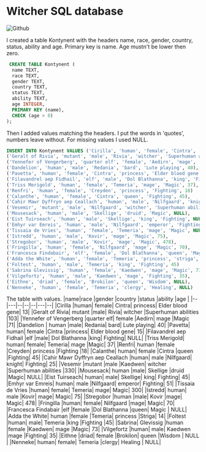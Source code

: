 # Witcher SQL database

![Github](https://www.belloflostsouls.net/wp-content/uploads/2019/11/The-Witcher-TV-Series.jpg)

I created a table Kontynent with the headers name, race, gender, country, status, ability and age. 
Primary key is name. 
Age mustn't be lower then zero.  
```sql
 CREATE TABLE Kontynent (
  name TEXT,
  race TEXT,
  gender TEXT,
  country TEXT,
  status TEXT,
  ability TEXT,
  age INTEGER,
  PRIMARY KEY (name),
  CHECK (age > 0)
);
```

Then I added values matching the headers. I put the words in 'quotes', numbers leave without. For missing values I used NULL.

```sql
INSERT INTO Kontynent VALUES ('Cirilla', 'human', 'female', 'Cintra', 'princess', 'Elder blood gene', 13),
('Geralt of Rivia', 'mutant', 'male', 'Rivia', 'witcher', 'Superhuman abilities', 103),
('Yennefer of Vengerberg', 'quarter elf', 'female', 'Aedirn', 'mage', 'Magic', 90), 
('Dandelion', 'human', 'male', 'Redania', 'bard', 'Lute playing', 40),
('Pavetta', 'human', 'female', 'Cintra', 'princess', 'Elder blood gene', 16),
('Filavandrel aep Fidhail', 'elf', 'male', 'Dol Blathanna', 'king', 'Fighting', NULL),
('Triss Merigold', 'human', 'female', 'Temeria', 'mage', 'Magic', 37),
('Renfri', 'human', 'female', 'Creyden', 'princess', 'Fighting', 18)
('Calanthe', 'human', 'female', 'Cintra', 'queen', 'Fighting', 45),
('Cahir Mawr Dyffryn aep Ceallach', 'human', 'male', 'Nilfgaard', 'knight', 'Fighting', 25),
('Vesemir', 'mutant', 'male', 'Nilfgaard', 'witcher', 'Superhuman abilities', 330),
('Mousesack', 'human', 'male', 'Skellige', 'druid', 'Magic', NULL),
('Eist Tuirseach', 'human', 'male', 'Skellige', 'king', 'Fighting', NULL),
('Emhyr var Emreis', 'human', 'male', 'Nilfgaard', 'emperor', 'Fighting', 51),
('Tissaia de Vries', 'human', 'female', 'Temeria', 'mage', 'Magic', NULL),
('Istredd', 'human', 'male', 'Kovir', 'mage', 'Magic', 75),
('Stregobor', 'human', 'male', 'Kovir', 'mage', 'Magic', 478),
('Fringilla', 'human', 'female', 'Nilfgaard', 'mage', 'Magic', 70),
('Francesca Findabair', 'elf', 'female', 'Dol Blathanna', 'queen', 'Magic', NULL),
('Adda the White', 'human', 'female', 'Temeria', 'princess', 'striga', 14),
('Foltest', 'human', 'male', 'Temeria', 'king', 'Fighting', 45)
('Sabrina Glevissig', 'human', 'female', 'Kaedwen', 'mage', 'Magic', 73),
('Vilgefortz', 'human', 'male', 'Kaedwen', 'mage', 'Fighting', 35),
('Eithne', 'driad', 'female', 'Brokilon', 'queen', 'Wisdom', NULL),
('Nenneke', 'human', 'female', 'Temeria', 'clergy', 'Healing', NULL)

```
The table with values.
|name|race |gender |country |status |ability |age | 
|--|---|--|--|--|---|--|
|Cirilla	|human|	female|	Cintra|	princess|	Elder blood gene|	13|
|Geralt of Rivia|	mutant	|male|	Rivia|	witcher	|Superhuman abilities	|103|
|Yennefer of Vengerberg	|quarter elf|	female	|Aedirn|	mage	|Magic	|71|
|Dandelion |	human	|male|	Redania|	bard|	Lute playing|	40|
|Pavetta|	human|	female	|Cintra	|princess|	Elder blood gene|	15|
|Filavandrel aep Fidhail	|elf	|male|	Dol Blathanna	|king|	Fighting|	NULL|
|Triss Merigold|	human|	female|	Temeria|	mage	|Magic|	37|
|Renfri|	human	|female	|Creyden|	princess	|Fighting	|18|
|Calanthe|	human|	female	|Cintra	|queen	|Fighting|	45|
|Cahir Mawr Dyffryn aep Ceallach	|human|	male	|Nilfgaard|	knight|	Fighting|	25|
|Vesemir	|mutant	|male	|Kaedwen|	witcher	|Superhuman abilities	|330|
|Mousesack|	human	|male|	Skellige	|druid	|Magic|	NULL|
|Eist Tuirseach|	human|	male|	Skellige|	king|	Fighting|	45|
|Emhyr var Emreis|	human|	male	|Nilfgaard|	emperor|	Fighting|	51|
|Tissaia de Vries	|human|	female|	Temeria|	mage|	Magic|	300|
|Istredd|	human|	male	|Kovir|	mage|	Magic|	75|
|Stregobor	|human	|male|	Kovir	|mage|	Magic|	478|
|Fringilla	|human|	female|	Nilfgaard	|mage|	Magic|	70|
|Francesca Findabair	|elf	|female	|Dol Blathanna	|queen|	Magic	| NULL|
|Adda the White|	human	|female	|Temeria|	princess	|Striga|	14|
|Foltest	|human|	male|	Temeria	|king	|Fighting	|45|
|Sabrina| Glevissig	|human	|female	|Kaedwen|	mage	|Magic|	73|
|Vilgefortz	|human|	male|	Kaedwen	|mage	|Fighting|	35|
|Eithne	|driad|	female	|Brokilon|	queen	|Wisdom	| NULL |
|Nenneke|	human|	female|	Temeria	|clergy|	Healing	| NULL|
